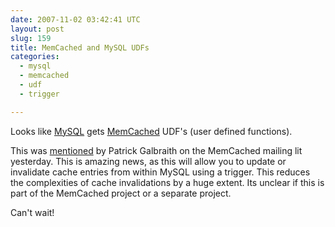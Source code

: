 ```yaml
---
date: 2007-11-02 03:42:41 UTC
layout: post
slug: 159
title: MemCached and MySQL UDFs
categories:
  - mysql
  - memcached
  - udf
  - trigger

---
```

<p>Looks like <a href="http://www.mysql.com/">MySQL</a> gets <a href="http://www.danga.com/memcached/">MemCached</a> UDF's (user defined functions).</p>

<p>This was <a href="http://lists.danga.com/pipermail/memcached/2007-October/005626.html">mentioned</a> by Patrick Galbraith on the MemCached mailing lit yesterday. This is amazing news, as this will allow you to update or invalidate cache entries from within MySQL using a trigger. This reduces the complexities of cache invalidations by a huge extent. Its unclear if this is part of the MemCached project or a separate project.</p>

<p>Can't wait!</p>
